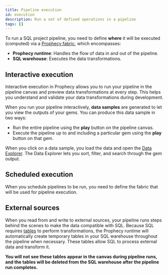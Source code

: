 ```yaml
---
title: Pipeline execution
id: execution
description: Run a set of defined operations in a pipeline
tags: []
---
```


To run a SQL project pipeline, you need to define **where** it will be executed (computed) via a [Prophecy fabric](/administration/prophecy-fabrics/), which encompasses:

- **Prophecy runtime**: Handles the flow of data in and out of the pipeline.
- **SQL warehouse**: Executes the data transformations.

## Interactive execution

Interactive execution in Prophecy allows you to run your pipeline in the pipeline canvas and preview data transformations at every step. This helps you understand and validate your data transformations during development.

When you run your pipeline interactively, **data samples** are generated to let you view the outputs of your gems. You can produce this data sample in two ways:

- Run the entire pipeline using the **play** button on the pipeline canvas.
- Execute the pipeline up to and including a particular gem using the **play** button on that gem.

When you click on a data sample, you load the data and open the [Data Explorer](docs/analysts/development/data-explorer.md). The Data Explorer lets you sort, filter, and search through the gem output.

## Scheduled execution

When you schedule pipelines to be run, you need to define the fabric that will be used for pipeline execution.

## External sources

When you read from and write to external sources, your pipeline runs steps behind the scenes to make the data compatible with SQL. Because SQL requires [tables](/analysts/development/gems/source-target/#tables) to perform transformations, the Prophecy runtime will automatically create temporary tables in your SQL warehouse throughout the pipeline when necessary. These tables allow SQL to process external data and transform it.

**You will not see these tables appear in the canvas during pipeline runs, and the tables will be deleted from the SQL warehouse after the pipeline run completes.**
